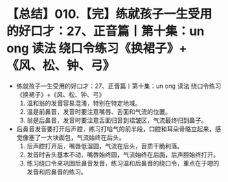 # 【总结】010.【完】练就孩子一生受用的好口才：27、正音篇丨第十集：un ong 读法 绕口令练习《换裙子》+《风、松、钟、弓》

-   练就孩子一生受用的好口才：27、正音篇丨第十集：un ong 读法 绕口令练习《换裙子》+《风、松、钟、弓》
    1.  温和翁的发音容易混淆，特别在特定地域。
    2.  温是前鼻音，发音时要注意嘴唇、舌面和气流的位置。
    3.  翁是后鼻音，发音时要注意舌面归音到褶皱区，气流最终归到鼻子。
-   后鼻音发音要打开后声腔，练习打哈气的前半段，口腔和耳朵骨骼立起来，感觉像塞了一大块面包，气流始终在后头。
    1.  后声腔打开后，嘴唇低溜圆，气流在后头，音质干脆利落。
    2.  发音时舌头基本不动，嘴唇始终圆，气流始终在后面，后声腔始终打开。
    3.  练习绕口令来巩固后鼻音发音，练习温和后鼻音的绕口令，重点在于嗯的发音和后鼻音的练习。